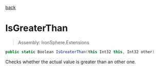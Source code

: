 ﻿

[back](/IronSphere.Extensions/types/IntegerExtension)

# IsGreaterThan

> Assembly: IronSphere.Extensions

```csharp
public static Boolean IsGreaterThan(this Int32 this, Int32 other)
```

Checks whether the actual value is greater than an other one.

 